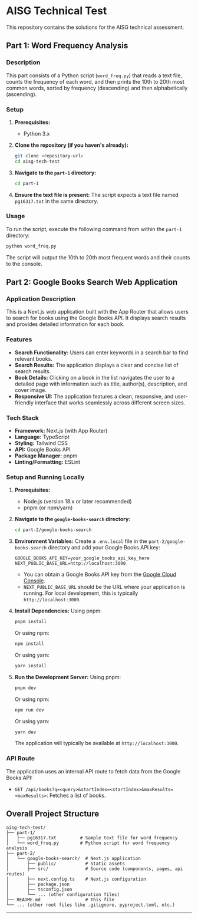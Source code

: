 # AISG Technical Test

This repository contains the solutions for the AISG technical assessment.

## Part 1: Word Frequency Analysis

### Description

This part consists of a Python script (`word_freq.py`) that reads a text file, counts the frequency of each word, and then prints the 10th to 20th most common words, sorted by frequency (descending) and then alphabetically (ascending).

### Setup

1. **Prerequisites:**
   * Python 3.x

2. **Clone the repository (if you haven's already):**

   ```bash
   git clone <repository-url>
   cd aisg-tech-test
   ```

3. **Navigate to the `part-1` directory:**

   ```bash
   cd part-1
   ```

4. **Ensure the text file is present:**
   The script expects a text file named `pg16317.txt` in the same directory.

### Usage

To run the script, execute the following command from within the `part-1` directory:

```bash
python word_freq.py
```

The script will output the 10th to 20th most frequent words and their counts to the console.

## Part 2: Google Books Search Web Application

### Application Description

This is a Next.js web application built with the App Router that allows users to search for books using the Google Books API. It displays search results and provides detailed information for each book.

### Features

* **Search Functionality:** Users can enter keywords in a search bar to find relevant books.
* **Search Results:** The application displays a clear and concise list of search results.
* **Book Details:** Clicking on a book in the list navigates the user to a detailed page with information such as title, author(s), description, and cover image.
* **Responsive UI:** The application features a clean, responsive, and user-friendly interface that works seamlessly across different screen sizes.

### Tech Stack

* **Framework:** Next.js (with App Router)
* **Language:** TypeScript
* **Styling:** Tailwind CSS
* **API:** Google Books API
* **Package Manager:** pnpm
* **Linting/Formatting:** ESLint

### Setup and Running Locally

1. **Prerequisites:**
   * Node.js (version 18.x or later recommended)
   * pnpm (or npm/yarn)

2. **Navigate to the `google-books-search` directory:**

   ```bash
   cd part-2/google-books-search
   ```

3. **Environment Variables:**
   Create a `.env.local` file in the `part-2/google-books-search` directory and add your Google Books API key:

   ```env
   GOOGLE_BOOKS_API_KEY=your_google_books_api_key_here
   NEXT_PUBLIC_BASE_URL=http://localhost:3000
   ```

   * You can obtain a Google Books API key from the [Google Cloud Console](https://console.cloud.google.com/apis/library/books.googleapis.com).
   * `NEXT_PUBLIC_BASE_URL` should be the URL where your application is running. For local development, this is typically `http://localhost:3000`.

4. **Install Dependencies:**
   Using pnpm:

   ```bash
   pnpm install
   ```

   Or using npm:

   ```bash
   npm install
   ```

   Or using yarn:

   ```bash
   yarn install
   ```

5. **Run the Development Server:**
   Using pnpm:

   ```bash
   pnpm dev
   ```

   Or using npm:

   ```bash
   npm run dev
   ```

   Or using yarn:

   ```bash
   yarn dev
   ```

   The application will typically be available at `http://localhost:3000`.

### API Route

The application uses an internal API route to fetch data from the Google Books API:

* `GET /api/books?q=<query>&startIndex=<startIndex>&maxResults=<maxResults>`: Fetches a list of books.

## Overall Project Structure

```text
aisg-tech-test/
├── part-1/
│   ├── pg16317.txt         # Sample text file for word frequency
│   └── word_freq.py        # Python script for word frequency analysis
├── part-2/
│   └── google-books-search/  # Next.js application
│       ├── public/           # Static assets
│       ├── src/              # Source code (components, pages, api routes)
│       ├── next.config.ts    # Next.js configuration
│       ├── package.json
│       ├── tsconfig.json
│       └── ... (other configuration files)
├── README.md                 # This file
└── ... (other root files like .gitignore, pyproject.toml, etc.)
```

---
